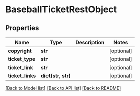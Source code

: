 # BaseballTicketRestObject

## Properties
Name | Type | Description | Notes
------------ | ------------- | ------------- | -------------
**copyright** | **str** |  | [optional] 
**ticket_type** | **str** |  | [optional] 
**ticket_link** | **str** |  | [optional] 
**ticket_links** | **dict(str, str)** |  | [optional] 

[[Back to Model list]](../README.md#documentation-for-models) [[Back to API list]](../README.md#documentation-for-api-endpoints) [[Back to README]](../README.md)


